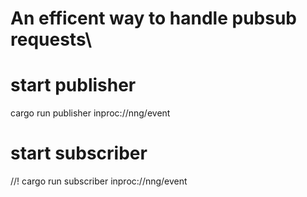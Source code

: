 
# An efficent way to handle pubsub requests\

# start publisher
cargo run publisher inproc://nng/event

# start subscriber
//! cargo run subscriber inproc://nng/event